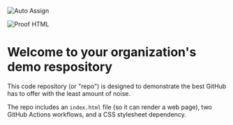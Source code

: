 ![Auto Assign](https://github.com/BeLux-Open-Source-Clinic/demo-repository/actions/workflows/auto-assign.yml/badge.svg)

![Proof HTML](https://github.com/BeLux-Open-Source-Clinic/demo-repository/actions/workflows/proof-html.yml/badge.svg)

# Welcome to your organization's demo respository
This code repository (or "repo") is designed to demonstrate the best GitHub has to offer with the least amount of noise.

The repo includes an `index.html` file (so it can render a web page), two GitHub Actions workflows, and a CSS stylesheet dependency.
